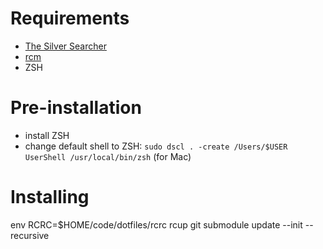# Requirements
- [The Silver Searcher](https://github.com/ggreer/the_silver_searcher)
- [rcm](https://github.com/thoughtbot/rcm)
- ZSH

# Pre-installation
- install ZSH
- change default shell to ZSH: `sudo dscl . -create /Users/$USER UserShell
  /usr/local/bin/zsh` (for Mac)

# Installing
env RCRC=$HOME/code/dotfiles/rcrc rcup
git submodule update --init --recursive
